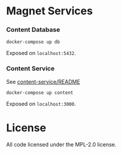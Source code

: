 # Magnet Services

### Content Database

`docker-compose up db`

Exposed on `localhost:5432`.

### Content Service

See [content-service/README](content-services/README.md)

`docker-compose up content`

Exposed on `localhost:3000`.


# License

All code licensed under the MPL-2.0 license.
